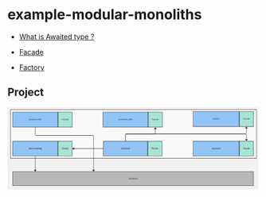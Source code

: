# example-modular-monoliths

- [What is Awaited type ?](https://www.typescriptlang.org/docs/handbook/utility-types.html#awaitedtype)

- [Facade](https://refactoring.guru/design-patterns/facade)

- [Factory](https://refactoring.guru/design-patterns/factory-method)

## Project

![Project](./img/monolith.png 'Project')
